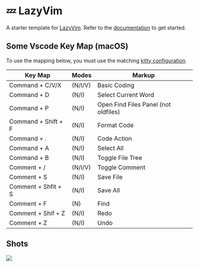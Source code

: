 # 💤 LazyVim

A starter template for [LazyVim](https://github.com/LazyVim/LazyVim).
Refer to the [documentation](https://lazyvim.github.io/installation) to get started.

## Some Vscode Key Map (macOS)

To use the mapping below, you must use the matching [kitty configuration](https://github.com/Innei/dotfiles/tree/master/tag-base/config/kitty).

| Key Map             | Modes   | Markup                               |
| ------------------- | ------- | ------------------------------------ |
| Command + C/V/X     | (N/I/V) | Basic Coding                         |
| Command + D         | (N/I)   | Select Current Word                  |
| Command + P         | (N/I)   | Open Find Files Panel (not oldfiles) |
| Command + Shift + F | (N/I)   | Format Code                          |
| Command + .         | (N/I)   | Code Action                          |
| Command + A         | (N/I)   | Select All                           |
| Command + B         | (N/I)   | Toggle File Tree                     |
| Comment + /         | (N/I/V) | Toggle Comment                       |
| Comment + S         | (N/I)   | Save File                            |
| Comment + Shfit + S | (N/I)   | Save All                             |
| Comment + F         | (N)     | Find                                 |
| Comment + Shif + Z  | (N/I)   | Redo                                 |
| Comment + Z         | (N/I)   | Undo                                 |

## Shots

![](https://cdn.jsdelivr.net/gh/Innei/fancy-2023@main/2023/0731144524.png)
